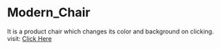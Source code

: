 # Modern_Chair
It is a product chair which changes its color and background on clicking.
visit: <a href="https://sumitkandpal3.github.io/Modern_Chair/" target="_blank">Click Here</a>
